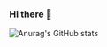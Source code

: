 ### Hi there 👋
![Anurag's GitHub stats](https://github-readme-stats.vercel.app/api?username=lkzera&show_icons=true&theme=dracula)
